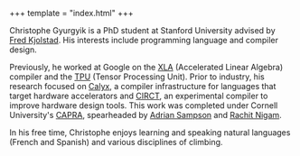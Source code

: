 +++
template = "index.html"
+++

Christophe Gyurgyik is a PhD student at Stanford University advised by [Fred Kjolstad][fkjolstad]. His interests include programming language and compiler design. 

Previously, he worked at Google on the [XLA][] (Accelerated Linear Algebra) compiler and the [TPU][] (Tensor Processing Unit). Prior to industry, his research focused on [Calyx][], a compiler infrastructure for languages that target hardware accelerators and [CIRCT][], an experimental compiler to improve hardware design tools. This work was completed under Cornell University's [CAPRA][], spearheaded by [Adrian Sampson][asampson] and [Rachit Nigam][rnigam].

In his free time, Christophe enjoys learning and speaking natural languages (French and Spanish) and various disciplines of climbing.

[fkjolstad]: https://fredrikbk.com/
[asampson]: https://www.cs.cornell.edu/~asampson/
[calyx]: https://calyxir.org
[capra]: https://capra.cs.cornell.edu/
[circt]: https://circt.llvm.org/
[rnigam]: https://www.rachitnigam.com/
[tpu]: https://en.wikipedia.org/wiki/Tensor_Processing_Unit
[xla]: https://www.tensorflow.org/xla
